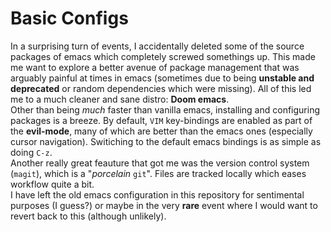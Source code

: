 # Basic Configs
In a surprising turn of events, I accidentally deleted some of the source packages of emacs which completely screwed somethings up. This made me want to explore a better avenue of package management that was arguably painful at times in emacs (sometimes due to being **unstable and deprecated** or random dependencies which were missing). All of this led me to a much cleaner and sane distro: **Doom emacs**.\
Other than being *much* faster than vanilla emacs, installing and configuring packages is a breeze. By default, ```VIM``` key-bindings are enabled as part of the **evil-mode**, many of which are better than the emacs ones (especially cursor navigation). Switiching to the default emacs bindings is as simple as doing ```C-z```.\
Another really great feauture that got me was the version control system (```magit```), which is a "*porcelain* ```git```". Files are tracked locally which eases workflow quite a bit.\
I have left the old emacs configuration in this repository for sentimental purposes (I guess?) or maybe in the very **rare** event where I would want to revert back to this (although unlikely).

